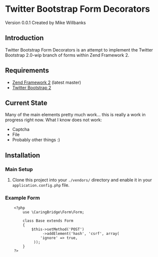 Twitter Bootstrap Form Decorators
=======
Version 0.0.1 Created by Mike Willbanks

Introduction
------------

Twitter Bootstrap Form Decorators is an attempt to implement the Twitter
Bootstrap 2.0-wip branch of forms within Zend Framework 2.

Requirements
------------

* [Zend Framework 2](https://github.com/zendframework/zf2) (latest master)
* [Twitter Bootstrap 2](https://github.com/twitter/bootstrap/tree/2.0-wip)

Current State
----------------
Many of the main elements pretty much work... this is really a work in progress right now.
What I know does not work:
* Captcha
* File
* Probably other things :)


Installation
------------

### Main Setup

1. Clone this project into your `./vendors/` directory and enable it in your
   `application.config.php` file.

### Example Form
        <?php
            use \CaringBridge\Form\Form;

            class Base extends Form
            {
                $this->setMethod('POST')
                     ->addElement('hash', 'csrf', array(
                    'ignore' => true,
                 ));
            }
        ?>

